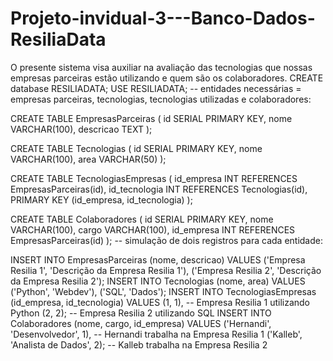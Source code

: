 # Projeto-invidual-3---Banco-Dados-ResiliaData
O presente sistema visa auxiliar na avaliação das tecnologias que nossas empresas parceiras estão utilizando e quem são os colaboradores.
CREATE database RESILIADATA;
USE RESILIADATA;
-- entidades necessárias = empresas parceiras, tecnologias, tecnologias utilizadas e colaboradores:

CREATE TABLE EmpresasParceiras (
    id SERIAL PRIMARY KEY,
    nome VARCHAR(100),
    descricao TEXT
);

CREATE TABLE Tecnologias (
    id SERIAL PRIMARY KEY,
    nome VARCHAR(100),
    area VARCHAR(50)
);

CREATE TABLE TecnologiasEmpresas (
    id_empresa INT REFERENCES EmpresasParceiras(id),
    id_tecnologia INT REFERENCES Tecnologias(id),
    PRIMARY KEY (id_empresa, id_tecnologia)
);

CREATE TABLE Colaboradores (
    id SERIAL PRIMARY KEY,
    nome VARCHAR(100),
    cargo VARCHAR(100),
    id_empresa INT REFERENCES EmpresasParceiras(id)
    );
    -- simulação de dois registros para cada entidade: 
    
INSERT INTO EmpresasParceiras (nome, descricao) VALUES
    ('Empresa Resilia 1', 'Descrição da Empresa Resilia 1'),
    ('Empresa Resilia 2', 'Descrição da Empresa Resilia 2');
   INSERT INTO Tecnologias (nome, area) VALUES
    ('Python', 'Webdev'),
    ('SQL', 'Dados');
    INSERT INTO TecnologiasEmpresas (id_empresa, id_tecnologia) VALUES
    (1, 1), -- Empresa Resilia 1 utilizando Python
    (2, 2); -- Empresa Resilia 2 utilizando SQL
INSERT INTO Colaboradores (nome, cargo, id_empresa) VALUES
    ('Hernandi', 'Desenvolvedor', 1), -- Hernandi trabalha na Empresa Resilia 1
    ('Kalleb', 'Analista de Dados', 2); -- Kalleb trabalha na Empresa Resilia 2


   
